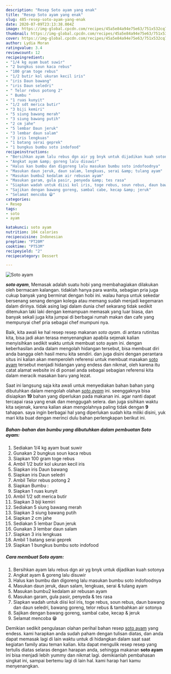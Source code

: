 ```yaml
---
description: "Resep Soto ayam yang enak"
title: "Resep Soto ayam yang enak"
slug: 485-resep-soto-ayam-yang-enak
date: 2020-07-09T23:13:38.004Z
image: https://img-global.cpcdn.com/recipes/45a5e84a94e75e63/751x532cq70/soto-ayam-foto-resep-utama.jpg
thumbnail: https://img-global.cpcdn.com/recipes/45a5e84a94e75e63/751x532cq70/soto-ayam-foto-resep-utama.jpg
cover: https://img-global.cpcdn.com/recipes/45a5e84a94e75e63/751x532cq70/soto-ayam-foto-resep-utama.jpg
author: Lydia Moran
ratingvalue: 3.4
reviewcount: 12
recipeingredient:
- "1/4 kg ayam buat suwir"
- "2 bungkus soun kaca rebus"
- "100 gram toge rebus"
- "1/2 butir kol ukuran kecil iris"
- "iris Daun bawang"
- "iris Daun seledri"
- " Telor rebus potong 2"
- " Bumbu "
- "1 ruas kunyit"
- "1/2 sdt merica butir"
- "3 biji kemiri"
- "5 siung bawang merah"
- "3 siung bawang putih"
- "2 cm jahe"
- "5 lembar Daun jeruk"
- "3 lembar daun salam"
- "3 iris lengkuas"
- "1 batang serai geprek"
- "1 bungkus bumbu soto indofood"
recipeinstructions:
- "Bersihkan ayam lalu rebus dgn air yg bnyk untuk dijadikan kuah sotonya"
- "Angkat ayam &amp; goreng lalu disuwir"
- "Halus kan bumbu dan digoreng lalu masukan bumbu soto indofoodnya"
- "Masukan daun jeruk, daun salam, lengkuas, serai &amp; tulang ayam"
- "Masukan bumbu2 kedalam air rebusan ayam"
- "Masukan garam, gula pasir, penyeda &amp; tes rasa"
- "Siapkan wadah untuk diisi kol iris, toge rebus, soun rebus, daun bawang dan daun seledri, bawang goreng, telor rebus &amp; tambahkan air sotonya"
- "Sajikan dengan bawang goreng, sambal cabe, kecap &amp; jeruk"
- "Selamat mencoba 😁"
categories:
- Resep
tags:
- soto
- ayam

katakunci: soto ayam 
nutrition: 104 calories
recipecuisine: Indonesian
preptime: "PT20M"
cooktime: "PT53M"
recipeyield: "2"
recipecategory: Dessert

---
```



![Soto ayam](https://img-global.cpcdn.com/recipes/45a5e84a94e75e63/751x532cq70/soto-ayam-foto-resep-utama.jpg)

<b><i>soto ayam</i></b>, Memasak adalah suatu hobi yang membahagiakan dilakukan oleh bermacam kalangan. tidaklah hanya para wanita, sebagian pria juga cukup banyak yang berminat dengan hobi ini. walau hanya untuk sekedar bersenang senang dengan kolega atau memang sudah menjadi kegemaran dalam dirinya. tidak asing lagi dalam dunia chef sekarang tidak sedikit ditemukan laki laki dengan kemampuan memasak yang luar biasa, dan banyak sekali juga kita jumpai di berbagai rumah makan dan cafe yang mempunyai chef pria sebagai chef mumpuni nya.



Baik, kita awali ke hal resep resep makanan <i>soto ayam</i>. di antara rutinitas kita, bisa jadi akan terasa menyenangkan apabila sejenak kalian menyisihkan sedikit waktu untuk membuat soto ayam ini. dengan keberhasilan anda dalam mengolah hidangan tersebut, bisa membuat diri anda bangga oleh hasil menu kita sendiri. dan juga disini dengan perantara situs ini kalian akan memperoleh referensi untuk membuat masakan <u>soto ayam</u> tersebut menjadi hidangan yang endess dan nikmat, oleh karena itu catat alamat website ini di ponsel anda sebagai sebagian referensi kita dalam meracik masakan baru yang lezat.


Saat ini langsung saja kita awali untuk menyediakan bahan bahan yang dibutuhkan dalam mengolah olahan <u><i>soto ayam</i></u> ini. seenggaknya bisa disiapkan <b>19</b> bahan yang diperlukan pada makanan ini. agar nanti dapat tercapai rasa yang enak dan menggugah selera. dan juga sisihkan waktu kita sejenak, karena kalian akan mengolahnya paling tidak dengan <b>9</b> tahapan. saya ingin berbagai hal yang diperlukan sudah kita miliki disini, yuk mari kita buat dengan merinci dulu bahan perlengkapan berikut ini.

<!--inarticleads1-->

##### Bahan-bahan dan bumbu yang dibutuhkan dalam pembuatan Soto ayam:

1. Sediakan 1/4 kg ayam buat suwir
1. Gunakan 2 bungkus soun kaca rebus
1. Siapkan 100 gram toge rebus
1. Ambil 1/2 butir kol ukuran kecil iris
1. Siapkan iris Daun bawang
1. Siapkan iris Daun seledri
1. Ambil  Telor rebus potong 2
1. Siapkan  Bumbu :
1. Siapkan 1 ruas kunyit
1. Ambil 1/2 sdt merica butir
1. Siapkan 3 biji kemiri
1. Sediakan 5 siung bawang merah
1. Siapkan 3 siung bawang putih
1. Siapkan 2 cm jahe
1. Sediakan 5 lembar Daun jeruk
1. Gunakan 3 lembar daun salam
1. Siapkan 3 iris lengkuas
1. Ambil 1 batang serai geprek
1. Siapkan 1 bungkus bumbu soto indofood




<!--inarticleads2-->

##### Cara membuat Soto ayam:

1. Bersihkan ayam lalu rebus dgn air yg bnyk untuk dijadikan kuah sotonya
1. Angkat ayam &amp; goreng lalu disuwir
1. Halus kan bumbu dan digoreng lalu masukan bumbu soto indofoodnya
1. Masukan daun jeruk, daun salam, lengkuas, serai &amp; tulang ayam
1. Masukan bumbu2 kedalam air rebusan ayam
1. Masukan garam, gula pasir, penyeda &amp; tes rasa
1. Siapkan wadah untuk diisi kol iris, toge rebus, soun rebus, daun bawang dan daun seledri, bawang goreng, telor rebus &amp; tambahkan air sotonya
1. Sajikan dengan bawang goreng, sambal cabe, kecap &amp; jeruk
1. Selamat mencoba 😁




Demikian sedikit pengulasan olahan perihal bahan resep <u>soto ayam</u> yang endess. kami harapkan anda sudah paham dengan tulisan diatas, dan anda dapat memasak lagi di lain waktu untuk di hidangkan dalam saat saat kegiatan family atau teman kalian. kita dapat mengulik resep resep yang tertulis diatas selaras dengan harapan anda, sehingga makanan <b>soto ayam</b> ini bisa menjadi lebih yummy dan nikmat lagi. demikianlah pembahasan singkat ini, sampai bertemu lagi di lain hal. kami harap hari kamu menyenangkan.
